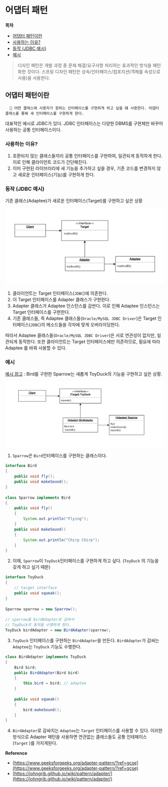 # 어댑터 패턴


**목차**
- [어댑터 패턴이란](#어댑터-패턴이란)
- [사용하는 이유?](#사용하는-이유)
- [동작 (JDBC 예시)](#동작-jdbc-예시)
- [예시](#예시)

> 디자인 패턴은 개발 과정 중 문제 해결/요구사항 처리하는 효과적인 방식을 패턴화한 것이다. 스프링 디자인 패턴은 상속/인터페이스/컴포지션(객체를 속성으로 사용)을 사용한다.
>

## 어댑터 패턴이란

<aside>

      🌟 어떤 클래스에 사용자가 원하는 인터페이스를 구현하게 하고 싶을 떄 사용한다. 어댑터 클래스를 통해 새 인터페이스를 구현하게 한다.

</aside>

대표적인 예시로 JDBC가 있다. JDBC 인터페이스는 다양한 DBMS를 구현체만 바꾸어 사용하는 공통 인터페이스이다.

### 사용하는 이유?

  1. 호환되지 않는 클래스들끼리 공통 인터페이스를 구현하여, 일관되게 동작하게 한다. 이로 인해 클라이언트 코드가 간단해진다.
  2. 이미 구현된 라이브러리에 새 기능을 추가하고 싶을 경우, 기존 코드를 변경하지 않고 새로운 인터페이스(기능)를 구현하게 한다.


### 동작 (JDBC 예시)

기존 클래스(Adaptee)가 새로운 인터페이스(Target)를 구현하고 싶은 상황

![img.png](image/img.png)


  1. 클라이언트는 Target 인터페이스(`JDBC`)에 의존한다.
  2. 이 Target 인터페이스를 Adapter 클래스가 구현한다.
  3. Adapter 클래스가 Adaptee 인스턴스를 감싼다. 이로 인해 Adaptee 인스턴스는 Target 인터페이스를 구현한다.
  4. 기존 클래스들, 즉 Adaptee 클래스들(`Oracle/MySQL JDBC Driver`)은 Target 인터페이스(`JDBC`)의 메소드들을 각자에 맞게 오버라이딩한다. 

따라서 Adaptee 클래스들(`Oracle/MySQL JDBC Driver`)은 서로 연관성이 없지만, 일관되게 동작한다. 또한 클라이언트는 Target 인터페이스에만 의존하므로, 필요에 따라 Adaptee 를 바꿔 사용할 수 있다.

### 예시

[예시 참고](https://www.geeksforgeeks.org/adapter-pattern/?ref=gcse) : Bird를 구현한 Sparrow는 새롭게 ToyDuck의 기능을 구현하고 싶은 상황. 

![img_1.png](image/img_1.png)


1. `Sparrow`은 `Bird`인터페이스를 구현하는 클래스이다. 

```java
interface Bird
{
    public void fly();
    public void makeSound();
}
  
class Sparrow implements Bird
{
    public void fly()
    {
        System.out.println("Flying");
    }
    public void makeSound()
    {
        System.out.println("Chirp Chirp");
    }
}
```

2. 이때, `Sparrow`이 `ToyDuck`인터페이스를 구현하게 하고 싶다. (`ToyDuck` 의 기능을 갖게 하고 싶기 때문)

```java
interface ToyDuck
{
    // target interface
    public void squeak();
}

Sparrow sparrow = new Sparrow();

// sparrow을 birdAdapter로 감싸서
// ToyDuck의 동작을 수행하게 한다.
ToyDuck birdAdapter = new BirdAdapter(sparrow);
```

3. `ToyDuck` 인터페이스를 구현하는 `BirdAdapter`을 만든다. `BirdAdapter`가 감싸는 `Adaptee`는 `ToyDuck` 기능도 수행한다.

```java
class BirdAdapter implements ToyDuck
{
    Bird bird;
    public BirdAdapter(Bird bird)
    {
        this.bird = bird; // adaptee
    }
  
    public void squeak()
    {
        bird.makeSound();
    }
}
```

4. `BirdAdapter`로 감싸지는 `Adaptee`는 `Target` 인터페이스를 사용할 수 있다. 이러한 방식으로 Adapter 패턴을 사용하면 연관없는 클래스들도 공통 인테페이스(`Target` )를 가지게된다.


**Reference**

- [https://www.geeksforgeeks.org/adapter-pattern/?ref=gcse](https://www.geeksforgeeks.org/adapter-pattern/?ref=gcse)
- [https://johngrib.github.io/wiki/pattern/adapter/](https://johngrib.github.io/wiki/pattern/adapter/)
